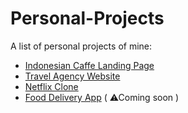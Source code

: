 # Personal-Projects
A list of personal projects of mine:


<ul>
<li><a href='https://github.com/AlexandruStefan15/Indonesian-Cafe-Landing-Page'> Indonesian Caffe Landing Page </a></li>
<li><a href='https://github.com/AlexandruStefan15/Travel-agency-website'> Travel Agency Website </a></li>
<li><a href='https://github.com/AlexandruStefan15/Netflix-Clone'>Netflix Clone</a></li>
<li><a href='#'>Food Delivery App</a> ( ⚠Coming soon ) </li>
</ul>

